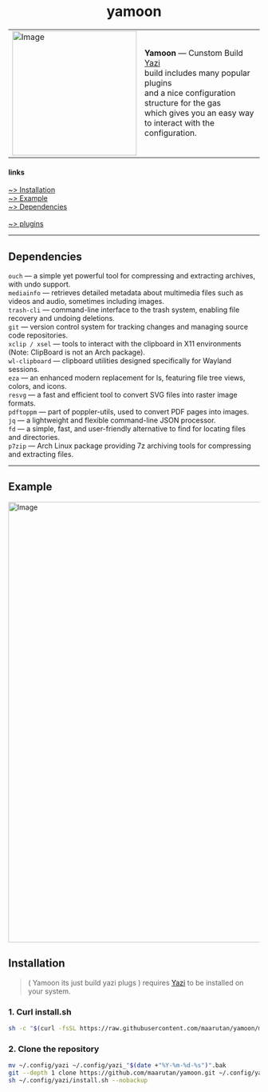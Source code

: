 <h1 align="center">yamoon</h1>

<table>
  <tr>
    <td><img width="249" height="249" alt="Image" src="https://github.com/user-attachments/assets/74f1be51-e0a9-421b-b8cd-0beed7ebd575" /></td>
    <td>
      <strong>Yamoon</strong> — Cunstom Build <a href="https://github.com/sxyazi/yazi">Yazi</a><br/>
      build includes many popular plugins <br/>
      and a nice configuration structure for the gas  <br/>
      which gives you an easy way to interact with the configuration. 
    </td>
  </tr>
</table>

#### links

[~> Installation](#installation) <br />
[~> Example](#example) <br />
[~> Dependencies](#Dependencies) <br />
<br />
[~> plugins](package.toml)<br />

---

## Dependencies

`ouch` — a simple yet powerful tool for compressing and extracting archives, with undo support. <br />
`mediainfo` — retrieves detailed metadata about multimedia files such as videos and audio, sometimes including images. <br />
`trash-cli` — command-line interface to the trash system, enabling file recovery and undoing deletions. <br />
`git` — version control system for tracking changes and managing source code repositories. <br />
`xclip / xsel` — tools to interact with the clipboard in X11 environments (Note: ClipBoard is not an Arch package). <br />
`wl-clipboard` — clipboard utilities designed specifically for Wayland sessions. <br />
`eza` — an enhanced modern replacement for ls, featuring file tree views, colors, and icons. <br />
`resvg` — a fast and efficient tool to convert SVG files into raster image formats. <br />
`pdftoppm` — part of poppler-utils, used to convert PDF pages into images. <br />
`jq` — a lightweight and flexible command-line JSON processor. <br />
`fd` — a simple, fast, and user-friendly alternative to find for locating files and directories. <br />
`p7zip` — Arch Linux package providing 7z archiving tools for compressing and extracting files. <br />

---

## Example

<img width="1662" height="881" alt="Image" src="https://github.com/user-attachments/assets/ebea2fc2-2a0e-4e1a-9472-08ab1ddf59a5" />

## Installation

> ( Yamoon its just build yazi plugs ) requires [Yazi](https://github.com/sxyazi/yazi) to be installed on your system.

### 1. Curl install.sh

```bash
sh -c "$(curl -fsSL https://raw.githubusercontent.com/maarutan/yamoon/main/install.sh)"
```

### 2. Clone the repository

```bash
mv ~/.config/yazi ~/.config/yazi_"$(date +"%Y-%m-%d-%s")".bak
git --depth 1 clone https://github.com/maarutan/yamoon.git ~/.config/yazi/
sh ~/.config/yazi/install.sh --nobackup
```
